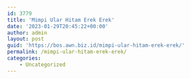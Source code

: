 ```yaml
---
id: 3779
title: 'Mimpi Ular Hitam Erek Erek'
date: '2023-01-29T20:45:22+00:00'
author: admin
layout: post
guid: 'https://bos.awn.biz.id/mimpi-ular-hitam-erek-erek/'
permalink: /mimpi-ular-hitam-erek-erek/
categories:
    - Uncategorized
---
```


